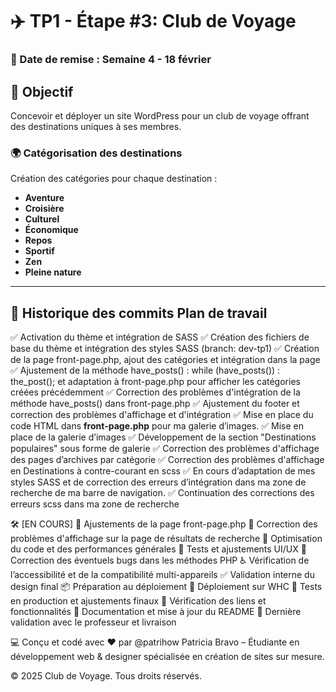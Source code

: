 # ✈️ TP1 - Étape #3: Club de Voyage

### 📅 Date de remise : Semaine 4 - 18 février

## 🎯 Objectif  
Concevoir et déployer un site WordPress pour un club de voyage offrant des destinations uniques à ses membres.

### 🌍 **Catégorisation des destinations**  
Création des catégories pour chaque destination :  
- **Aventure**  
- **Croisière**  
- **Culturel**  
- **Économique**  
- **Repos**  
- **Sportif**  
- **Zen**  
- **Pleine nature**  

---

## 📌 **Historique des commits**  Plan de travail

✅ Activation du thème et intégration de SASS
✅ Création des fichiers de base du thème et intégration des styles SASS (branch: dev-tp1)
✅ Création de la page front-page.php, ajout des catégories et intégration dans la page
✅ Ajustement de la méthode have_posts() : while (have_posts()) : the_post(); et adaptation à front-page.php pour afficher les catégories créées précédemment
✅ Correction des problèmes d'intégration de la méthode have_posts() dans front-page.php
✅ Ajustement du footer et correction des problèmes d'affichage et d'intégration
✅ Mise en place du code HTML dans **front-page.php** pour ma galerie d’images.
✅ Mise en place de la galerie d’images
✅ Développement de la section "Destinations populaires" sous forme de galerie
✅ Correction des problèmes d'affichage des pages d’archives par catégorie
✅ Correction des problèmes d'affichage en Destinations à contre-courant en scss
✅ En cours d’adaptation de mes styles SASS et de correction des erreurs d’intégration dans ma zone de recherche de ma barre de navigation.
✅ Continuation des corrections des erreurs scss dans ma zone de recherche

🛠 [EN COURS] 
🔄 Ajustements de la page front-page.php
🔄 Correction des problèmes d'affichage sur la page de résultats de recherche
🚀 Optimisation du code et des performances générales
🎨 Tests et ajustements UI/UX
🐛 Correction des éventuels bugs dans les méthodes PHP
♿ Vérification de l’accessibilité et de la compatibilité multi-appareils
✅ Validation interne du design final
📦 Préparation au déploiement
🚀 Déploiement sur WHC
🔄 Tests en production et ajustements finaux
🔗 Vérification des liens et fonctionnalités
📝 Documentation et mise à jour du README
🎉 Dernière validation avec le professeur et livraison

💻 Conçu et codé avec ❤️ par @patrihow
Patricia Bravo – Étudiante en développement web & designer spécialisée en création de sites sur mesure.

© 2025 Club de Voyage. Tous droits réservés.

